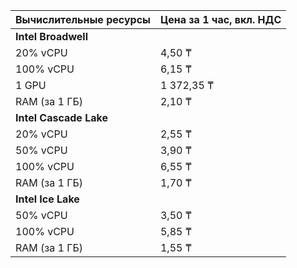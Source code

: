 | Вычислительные ресурсы | Цена за 1 час, вкл. НДС |
|------------------------|-------------------------|
| **Intel Broadwell**                              |
| 20% vCPU               | 4,50 ₸                  |
| 100% vCPU              | 6,15 ₸                  |
| 1 GPU                  | 1 372,35 ₸              |
| RAM (за 1 ГБ)          | 2,10 ₸                  |
| **Intel Cascade Lake**                           |
| 20% vCPU               | 2,55 ₸                  |
| 50% vCPU               | 3,90 ₸                  |
| 100% vCPU              | 6,55 ₸                  |
| RAM (за 1 ГБ)          | 1,70 ₸                  |
| **Intel Ice Lake**                               |
| 50% vCPU               | 3,50 ₸                  |
| 100% vCPU              | 5,85 ₸                  |
| RAM (за 1 ГБ)          | 1,55 ₸                  |